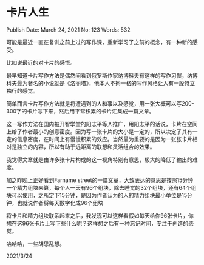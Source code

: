 # 卡片人生

Publish Date: March 24, 2021
No: 123
Words: 532

可能是最近一直在复训之前上过的写作课，重新学习了之前的概念，有一种新的感受。

比如说最近的对卡片的感悟。

最早知道卡片写作方法是偶然间看到俄罗斯作家纳博科夫有这样的写作习惯，纳博科夫最为著名的小说就是《洛丽塔》，他本人不拘一格的写作风格让人有一股特立独行的感觉。

简单而言卡片写作方法就是将遭遇到的人和事以及感觉，用一张大概可以写200-300字的卡片写下来，然后用平常积累的卡片汇集成一篇文章。

这一写作方法在国内被开智学堂的阳志平等人推广，用阳志平的话说，卡片在空间上给了作者最小的创意密度。因为写一张卡片的大小是一定的，所以决定了其有一定的信息密度，在时间上有慢慢积累的效应。当然最为重要的是因为一张张卡片相对是独立的内容，所以有助于远距离的联想和灵活组合的效果。

我觉得文章就是由许多张卡片构成的这一视角特别有意思，极大的降低了输出的难度。

加之昨晚上正好看到Farname street的一篇文章，大致表达的意思是按照15分钟一个精力组块来算，每个人一天有96个组块，除去睡觉的32个组块，还有64个组块可以使用，之所定下15分钟，是因为作者认为的人的精力组块最小单位是15分钟，也就说作者将每天数字化成96个组块

将卡片和精力组块联系起来之后，我发现可以这样看假如每天给你96张卡片，你想在这96张卡片上写下些什么呢？这样想之后有一种忘记时间，专注于创造的感觉。

哈哈哈，一些胡思乱想。

2021/3/24